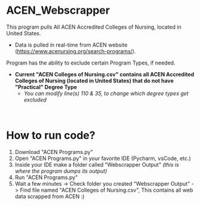 # ACEN_Webscrapper

This program pulls All ACEN Accredited Colleges of Nursing, located in United States.
* Data is pulled in real-time from ACEN website (https://www.acenursing.org/search-programs/).

Program has the ability to exclude certain Program Types, if needed.

* **Current "ACEN Colleges of Nursing.csv" contains all ACEN Accredited Colleges of Nursing (located in United States) that do not have "Practical" Degree Type**
  * *You can modify line(s) 110 & 35, to change which degree types get excluded*

<br>

# How to run code?
1. Download "ACEN Programs.py"
2. Open "ACEN Programs.py" in your favorite IDE (Pycharm, vsCode, etc.)
3. Inside your IDE make a folder called "Webscrapper Output" *(this is where the program dumps its output)*
5. Run "ACEN Programs.py"
6. Wait a few minutes -> Check folder you created "Webscrapper Output" -> Find file named "ACEN Colleges of Nursing.csv", This contains all web data scrapped from ACEN :)

